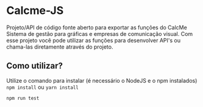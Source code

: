 # Calcme-JS
Projeto/API de código fonte aberto para exportar as funções do CalcMe Sistema de gestão para gráficas e empresas de comunicação visual. 
Com esse projeto você pode utilizar as funções para desenvolver API's ou chama-las diretamente através do projeto.

## Como utilizar? 
Utilize o comando para instalar (é necessário o NodeJS e o npm instalados)
`npm install` ou `yarn install`

`npm run test`
